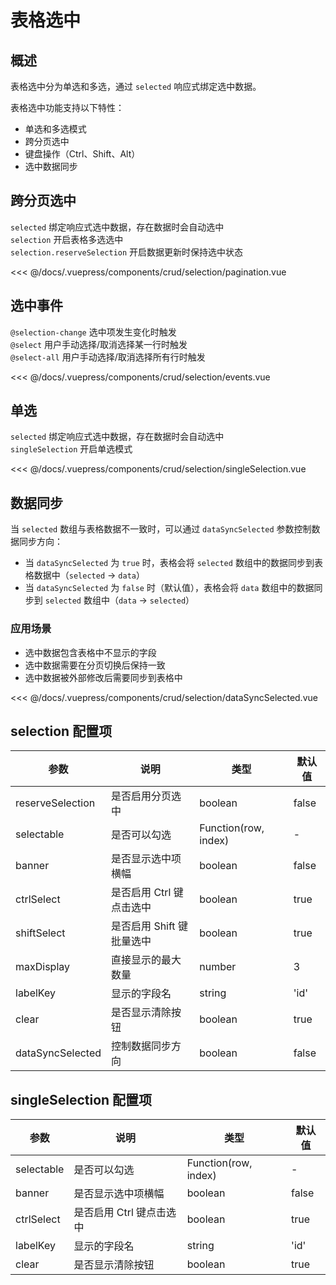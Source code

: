 # 表格选中

## 概述

表格选中分为单选和多选，通过 `selected` 响应式绑定选中数据。

表格选中功能支持以下特性：

- 单选和多选模式
- 跨分页选中
- 键盘操作（Ctrl、Shift、Alt）
- 选中数据同步


## 跨分页选中

`selected` 绑定响应式选中数据，存在数据时会自动选中 </br>
`selection` 开启表格多选选中 </br>
`selection.reserveSelection` 开启数据更新时保持选中状态 </br>

<ClientOnly>
<common-code-format>
  <crud-selection-pagination slot="source"></crud-selection-pagination>
  
<<< @/docs/.vuepress/components/crud/selection/pagination.vue
</common-code-format>
</ClientOnly> 

## 选中事件

`@selection-change` 选中项发生变化时触发 </br>
`@select` 用户手动选择/取消选择某一行时触发 </br>
`@select-all` 用户手动选择/取消选择所有行时触发

<ClientOnly>
<common-code-format>
  <crud-selection-events slot="source"></crud-selection-events>
  
<<< @/docs/.vuepress/components/crud/selection/events.vue
</common-code-format>
</ClientOnly>


## 单选

`selected` 绑定响应式选中数据，存在数据时会自动选中 </br>
`singleSelection` 开启单选模式 </br>

<ClientOnly>
<common-code-format>
  <crud-selection-singleSelection slot="source"></crud-selection-singleSelection>
  
<<< @/docs/.vuepress/components/crud/selection/singleSelection.vue
</common-code-format>
</ClientOnly> 


## 数据同步

当 `selected` 数组与表格数据不一致时，可以通过 `dataSyncSelected` 参数控制数据同步方向：

- 当 `dataSyncSelected` 为 `true` 时，表格会将 `selected` 数组中的数据同步到表格数据中（`selected` → `data`）
- 当 `dataSyncSelected` 为 `false` 时（默认值），表格会将 `data` 数组中的数据同步到 `selected` 数组中（`data` → `selected`）

### 应用场景

- 选中数据包含表格中不显示的字段
- 选中数据需要在分页切换后保持一致
- 选中数据被外部修改后需要同步到表格中

<ClientOnly>
<common-code-format>
  <crud-selection-dataSyncSelected slot="source"></crud-selection-dataSyncSelected>
  
<<< @/docs/.vuepress/components/crud/selection/dataSyncSelected.vue
</common-code-format>
</ClientOnly>

## selection 配置项

| 参数             | 说明                      | 类型                 | 默认值 |
| ---------------- | ------------------------- | -------------------- | ------ |
| reserveSelection | 是否启用分页选中          | boolean              | false  |
| selectable       | 是否可以勾选              | Function(row, index) | -      |
| banner           | 是否显示选中项横幅        | boolean              | false  |
| ctrlSelect       | 是否启用 Ctrl 键点击选中  | boolean              | true   |
| shiftSelect      | 是否启用 Shift 键批量选中 | boolean              | true   |
| maxDisplay       | 直接显示的最大数量        | number               | 3      |
| labelKey         | 显示的字段名              | string               | 'id'   |
| clear            | 是否显示清除按钮          | boolean              | true   |
| dataSyncSelected | 控制数据同步方向          | boolean              | false  |


## singleSelection 配置项

| 参数       | 说明                     | 类型                 | 默认值 |
| ---------- | ------------------------ | -------------------- | ------ |
| selectable | 是否可以勾选             | Function(row, index) | -      |
| banner     | 是否显示选中项横幅       | boolean              | false  |
| ctrlSelect | 是否启用 Ctrl 键点击选中 | boolean              | true   |
| labelKey   | 显示的字段名             | string               | 'id'   |
| clear      | 是否显示清除按钮         | boolean              | true   |